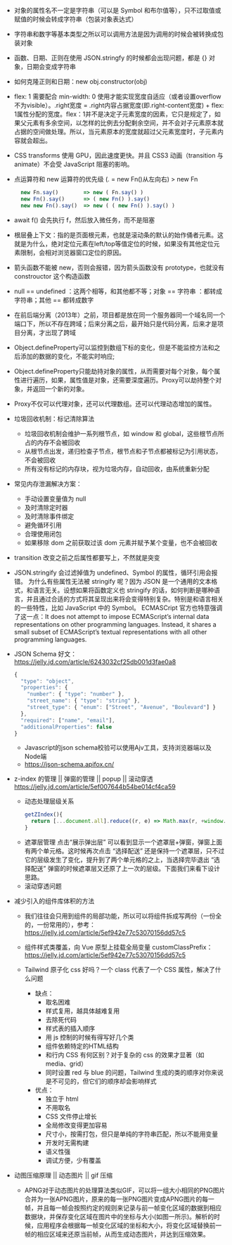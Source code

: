 - 对象的属性名不一定是字符串（可以是 Symbol 和布尔值等），只不过取值或赋值的时候会转成字符串（包装对象表达式）

- 字符串和数字等基本类型之所以可以调用方法是因为调用的时候会被转换成包装对象

- 函数、日期、正则在使用 JSON.stringfy 的时候都会出现问题，都是 {} 对象，日期会变成字符串

- 如何克隆正则和日期：new obj.constructor(obj)

- flex: 1 需要配合 min-width: 0 使用才能实现宽度自适应（或者设置overflow不为visible）。.right宽度 = .right内容占据宽度(即.right-content宽度) + flex: 1属性分配的宽度。flex：1并不是决定子元素宽度的因素，它只是规定了，如果父元素有多余空间，以怎样的比例去分配剩余空间，并不会对子元素原本就占据的空间做处理。所以，当元素原本的宽度就超过父元素宽度时，子元素内容就会超出。

- CSS transforms 使用 GPU，因此速度更快。并且 CSS3 动画（transition 与 animate）不会受 JavaScript 阻塞的影响。

- 点运算符和 new 运算符的优先级 (. = new Fn()从左向右) > new Fn
  ```js
    new Fn.say()        => new ( Fn.say() )
    new Fn().say()      => ( new Fn() ).say()
    new new Fn().say()  => new ( ( new Fn() ).say() )
  ```
- await f() 会先执行 f，然后放入微任务，而不是阻塞

- 根层叠上下文：指的是页面根元素，也就是滚动条的默认的始作俑者<html>元素。这就是为什么，绝对定位元素在left/top等值定位的时候，如果没有其他定位元素限制，会相对浏览器窗口定位的原因。

- 箭头函数不能被 new，否则会报错，因为箭头函数没有 prototype，也就没有 constrouctor 这个构造函数

- null == undefined ：这两个相等，和其他都不等；对象 == 字符串 ：都转成字符串；其他 == 都转成数字

- 在前后端分离（2013年）之前，项目都是放在同一个服务器同一个域名同一个端口下，所以不存在跨域；后来分离之后，最开始只是代码分离，后来才是项目分离，才出现了跨域

- Object.defineProperty可以监控到数组下标的变化，但是不能监控方法和之后添加的数据的变化，不能实时响应;

- Object.defineProperty只能劫持对象的属性，从而需要对每个对象，每个属性进行遍历，如果，属性值是对象，还需要深度遍历。Proxy可以劫持整个对象，并返回一个新的对象。

- Proxy不仅可以代理对象，还可以代理数组。还可以代理动态增加的属性。

- 垃圾回收机制：标记清除算法
  - 垃圾回收机制会维护一系列根节点，如 window 和 global，这些根节点所占的内存不会被回收
  - 从根节点出发，递归检查子节点，根节点和子节点都被标记为引用状态，不会被回收
  - 所有没有标记的内存块，视为垃圾内存，自动回收，由系统重新分配

- 常见内存泄漏解决方案：
  - 手动设置变量值为 null
  - 及时清除定时器
  - 及时清除事件绑定
  - 避免循环引用
  - 合理使用闭包
  - 如果移除 dom 之前获取过该 dom 元素并赋予某个变量，也不会被回收

- transition 改变之前之后属性都要写上，不然就是突变

- JSON.stringify 会过滤掉值为 undefined、Symbol 的属性，循环引用会报错。
  为什么有些属性无法被 stringify 呢？因为 JSON 是一个通用的文本格式，和语言无关。设想如果将函数定义也 stringify 的话，如何判断是哪种语言，并且通过合适的方式将其呈现出来将会变得特别复杂。特别是和语言相关的一些特性，比如 JavaScript 中的 Symbol。
  ECMASCript 官方也特意强调了这一点：It does not attempt to impose ECMAScript’s internal data representations on other programming languages. Instead, it shares a small subset of ECMAScript’s textual representations with all other programming languages.

- JSON Schema 好文：https://jelly.jd.com/article/6243032cf25db001d3fae0a8
  ```js
  {
    "type": "object",
    "properties": {
      "number": { "type": "number" },
      "street_name": { "type": "string" },
      "street_type": { "enum": ["Street", "Avenue", "Boulevard"] }
    },
    "required": ["name", "email"],
    "additionalProperties": false
  }
  ```
  - Javascript的json schema校验可以使用Ajv工具，支持浏览器端以及Node端
  - https://json-schema.apifox.cn/

- z-index 的管理 || 弹窗的管理 || popup || 滚动穿透 https://jelly.jd.com/article/5ef007644b54be014cf4ca59
  - 动态处理层级关系
    ```js
    getZIndex(){
      return [...document.all].reduce((r, e) => Math.max(r, +window.getComputedStyle(e).zIndex || 0), 0)
    }
    ```
  - 遮罩层管理
    点击“展示弹出层” 可以看到显示一个遮罩层+弹窗，弹窗上面有两个单元格。这时候再次点击 “选择配送” 还是保持一个遮罩层，只不过它的层级发生了变化，提升到了两个单元格的之上，当选择完毕退出 “选择配送” 弹窗的时候遮罩层又还原了上一次的层级。下面我们来看下设计思路。
  - 滚动穿透问题

- 减少引入的组件库体积的方法
  - 我们往往会只用到组件的局部功能，所以可以将组件拆成写两份（一份全的，一份常用的），参考：https://jelly.jd.com/article/5ef942e77c53070156dd57c5
  - 组件样式类覆盖，向 Vue 原型上挂载全局变量 customClassPrefix：https://jelly.jd.com/article/5ef942e77c53070156dd57c5
  
  - Tailwind 原子化 css 好吗？一个 class 代表了一个 CSS 属性，解决了什么问题
    - 缺点：
      - 取名困难
      - 样式复用，越具体越难复用
      - 去除死代码
      - 样式表的插入顺序
      - 用 js 控制的时候有得写好几个类
      - 组件依赖特定的HTML结构
      - 和行内 CSS 有何区别？对于复杂的 css 的效果才显著（如 media、grid）
      - 同时设置 red 与 blue 的问题，Tailwind 生成的类的顺序对你来说是不可见的，但它们的顺序却会影响样式
    - 优点：
      - 独立于 html
      - 不用取名
      - CSS 文件停止增长
      - 全局修改变得更加容易
      - 尺寸小，按需打包，但只是单纯的字符串匹配，所以不能用变量
      - 开发时无需构建
      - 语义性强
      - 调试方便，少有覆盖
  

- 动图压缩原理 || 动态图片 || gif 压缩
  - APNG对于动态图片的处理算法类似GIF，可以将一组大小相同的PNG图片合并为一张APNG图片，原来的每一张PNG图片变成APNG图片的每一帧，并且每一帧会按照约定的规则来记录与前一帧变化区域的数据到相应数据块，并保存变化区域在图片中的坐标与大小(如图一所示)。解析的时候，应用程序会根据每一帧变化区域的坐标和大小，将变化区域替换前一帧的相应区域来还原当前帧，从而生成动态图片，并达到压缩效果。